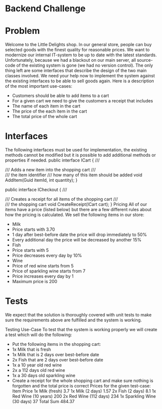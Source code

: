 # Backend Challenge

# Problem
Welcome to the Little Delights shop. In our general store, people can buy selected goods
with the finest quality for reasonable prices. We want to modernize our internal IT-system to
be up to date with the latest standards.
Unfortunately, because we had a blackout on our main server, all source-code of the existing
system is gone (we had no version control). The only thing left are some interfaces that
describe the design of the two main classes involved. We need your help now to implement
the system against the existing interfaces to be able to sell goods again.
Here is a description of the most important use-cases:
- Customers should be able to add items to a cart
- For a given cart we need to give the customers a receipt that includes
- The name of each item in the cart
- The price of the each item in the cart
- The total price of the whole cart

# Interfaces
The following interfaces must be used for implementation, the existing methods cannot be
modified but it is possible to add additional methods or properties if needed.
public interface ICart
{
    /// <summary>
    /// Adds a new item into the shopping cart
    /// </summary>
    /// <param name="itemId">the item identifier</param>
    /// <param name="quantity">how many of this item should be added</param>
    void AddItem(Guid itemId, int quantity);
}

public interface ICheckout
{
    /// <summary>
    /// Creates a receipt for all items of the shopping cart
    /// </summary>
    /// <param name="cart">the shopping cart</param>
    void CreateReceipt(ICart cart);
}
Pricing
All of our items have a price (listed below) but there are a few different rules about how the
pricing is calculated.
We sell the following items in our store:
- Milk
- Price starts with 3.70
- 1 day after best-before date the price will drop immediately to 50%
- Every additional day the price will be decreased by another 15%
- Fish
- Price starts with 5
- Price decreases every day by 10%
- Wine
- Price of red wine starts from 5
- Price of sparkling wine starts from 7
- Price increases every day by 1
- Maximum price is 200

# Tests
We expect that the solution is thoroughly covered with unit tests to make sure the
requirements above are fulfilled and the system is working.

Testing Use-Case
To test that the system is working properly we will create a test which will do the following:
- Put the following items in the shopping cart:
- 1x Milk that is fresh
- 1x Milk that is 2 days over best-before date
- 2x Fish that are 2 days over best-before date
- 1x a 10 year old red wine
- 2x a 112 days old red wine
- 1x a 30 days old sparkling wine
- Create a receipt for the whole shopping cart and make sure nothing is forgotten and
the total price is correct
Prices for the given test-case:
Item Price
1x Milk (fresh) 3.7
1x Milk (2 days) 1.57
2x Fish (2 days) 8.1
1x Red Wine (10 years) 200
2x Red Wine (112 days) 234
1x Sparkling Wine (30 days) 37
Total Sum 484.37